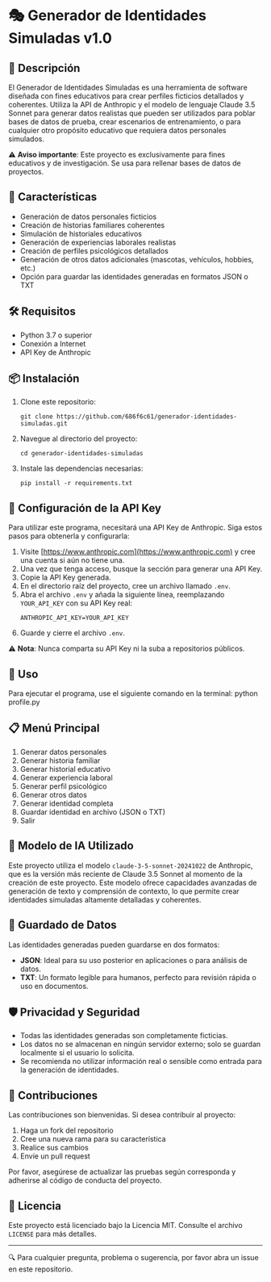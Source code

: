 # 🎭 Generador de Identidades Simuladas v1.0

## 📖 Descripción

El Generador de Identidades Simuladas es una herramienta de software diseñada con fines educativos para crear perfiles ficticios detallados y coherentes. Utiliza la API de Anthropic y el modelo de lenguaje Claude 3.5 Sonnet para generar datos realistas que pueden ser utilizados para poblar bases de datos de prueba, crear escenarios de entrenamiento, o para cualquier otro propósito educativo que requiera datos personales simulados.

⚠️ **Aviso importante**: Este proyecto es exclusivamente para fines educativos y de investigación. Se usa para rellenar bases de datos de proyectos.

## 🌟 Características

- Generación de datos personales ficticios
- Creación de historias familiares coherentes
- Simulación de historiales educativos
- Generación de experiencias laborales realistas
- Creación de perfiles psicológicos detallados
- Generación de otros datos adicionales (mascotas, vehículos, hobbies, etc.)
- Opción para guardar las identidades generadas en formatos JSON o TXT

## 🛠️ Requisitos

- Python 3.7 o superior
- Conexión a Internet
- API Key de Anthropic

## 📦 Instalación

1. Clone este repositorio:
   ```
   git clone https://github.com/686f6c61/generador-identidades-simuladas.git
   ```

2. Navegue al directorio del proyecto:
   ```
   cd generador-identidades-simuladas
   ```

3. Instale las dependencias necesarias:
   ```
   pip install -r requirements.txt
   ```

## 🔑 Configuración de la API Key

Para utilizar este programa, necesitará una API Key de Anthropic. Siga estos pasos para obtenerla y configurarla:

1. Visite [https://www.anthropic.com](https://www.anthropic.com) y cree una cuenta si aún no tiene una.
2. Una vez que tenga acceso, busque la sección para generar una API Key.
3. Copie la API Key generada.
4. En el directorio raíz del proyecto, cree un archivo llamado `.env`.
5. Abra el archivo `.env` y añada la siguiente línea, reemplazando `YOUR_API_KEY` con su API Key real:
   ```
   ANTHROPIC_API_KEY=YOUR_API_KEY
   ```
6. Guarde y cierre el archivo `.env`.

⚠️ **Nota**: Nunca comparta su API Key ni la suba a repositorios públicos.

## 🚀 Uso

Para ejecutar el programa, use el siguiente comando en la terminal:
python profile.py

## 📋 Menú Principal

1. Generar datos personales
2. Generar historia familiar
3. Generar historial educativo
4. Generar experiencia laboral
5. Generar perfil psicológico
6. Generar otros datos
7. Generar identidad completa
8. Guardar identidad en archivo (JSON o TXT)
9. Salir

## 🧠 Modelo de IA Utilizado

Este proyecto utiliza el modelo `claude-3-5-sonnet-20241022` de Anthropic, que es la versión más reciente de Claude 3.5 Sonnet al momento de la creación de este proyecto. Este modelo ofrece capacidades avanzadas de generación de texto y comprensión de contexto, lo que permite crear identidades simuladas altamente detalladas y coherentes.

## 💾 Guardado de Datos

Las identidades generadas pueden guardarse en dos formatos:

- **JSON**: Ideal para su uso posterior en aplicaciones o para análisis de datos.
- **TXT**: Un formato legible para humanos, perfecto para revisión rápida o uso en documentos.

## 🛡️ Privacidad y Seguridad

- Todas las identidades generadas son completamente ficticias.
- Los datos no se almacenan en ningún servidor externo; solo se guardan localmente si el usuario lo solicita.
- Se recomienda no utilizar información real o sensible como entrada para la generación de identidades.

## 🤝 Contribuciones

Las contribuciones son bienvenidas. Si desea contribuir al proyecto:

1. Haga un fork del repositorio
2. Cree una nueva rama para su característica
3. Realice sus cambios
4. Envíe un pull request

Por favor, asegúrese de actualizar las pruebas según corresponda y adherirse al código de conducta del proyecto.

## 📄 Licencia

Este proyecto está licenciado bajo la Licencia MIT. Consulte el archivo `LICENSE` para más detalles.

---

🔍 Para cualquier pregunta, problema o sugerencia, por favor abra un issue en este repositorio.
